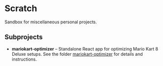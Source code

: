 # Scratch

Sandbox for miscellaneous personal projects.

## Subprojects

- **mariokart-optimizer** – Standalone React app for optimizing Mario Kart 8 Deluxe setups. See the folder [mariokart-optimizer](mariokart-optimizer/) for details and instructions.
